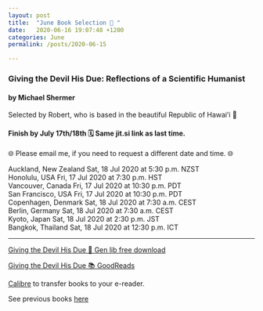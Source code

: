 ```yaml
---
layout: post
title:  "June Book Selection 🌺 "
date:   2020-06-16 19:07:48 +1200
categories: June
permalink: /posts/2020-06-15

---
```


### Giving the Devil His Due: Reflections of a Scientific Humanist
#### by Michael Shermer

Selected by Robert, who is based in the beautiful Republic of Hawaiʻi 🌺 

#### Finish by July 17th/18th 🗓️ Same jit.si link as last time. 

🌐 Please email me, if you need to request a different date and time. 🌐

Auckland, New Zealand    Sat, 18 Jul 2020 at 5:30 p.m. NZST    
Honolulu, USA            Fri, 17 Jul 2020 at 7:30 p.m. HST     
Vancouver, Canada        Fri, 17 Jul 2020 at 10:30 p.m. PDT    
San Francisco, USA       Fri, 17 Jul 2020 at 10:30 p.m. PDT    
Copenhagen, Denmark      Sat, 18 Jul 2020 at 7:30 a.m. CEST    
Berlin, Germany          Sat, 18 Jul 2020 at 7:30 a.m. CEST    
Kyoto, Japan             Sat, 18 Jul 2020 at 2:30 p.m. JST     
Bangkok, Thailand        Sat, 18 Jul 2020 at 12:30 p.m. ICT    

---

[Giving the Devil His Due 🔗 Gen lib free download](http://gen.lib.rus.ec/book/index.php?md5=6487E5AB158AA67CA7768E82094E2B86)

[Giving the Devil His Due 📚 GoodReads](https://www.goodreads.com/book/show/48989710-giving-the-devil-his-due)

[Calibre](https://calibre-ebook.com/) to transfer books to your e-reader.

See previous books [here](https://carla-paloma.github.io/book-club/) 


<!-- {% highlight ruby %}
def print_hi(name)
  puts "Hi, #{name}"
end
print_hi('Tom')
#=> prints 'Hi, Tom' to STDOUT.
{% endhighlight %} -->

<!-- Check out the [Jekyll docs][jekyll-docs] for more info on how to get the most out of Jekyll. File all bugs/feature requests at [Jekyll’s GitHub repo][jekyll-gh]. If you have questions, you can ask them on [Jekyll Talk][jekyll-talk].

[jekyll-docs]: https://jekyllrb.com/docs/home
[jekyll-gh]:   https://github.com/jekyll/jekyll
[jekyll-talk]: https://talk.jekyllrb.com/ -->

